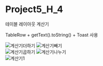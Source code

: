 # Project5_H_4
테이블 레이아웃 계산기

TableRow + getText().toString() + Toast 사용  

![계산기더하기](https://user-images.githubusercontent.com/37572367/88132460-802efb00-cc1a-11ea-93b7-1f18fac55b26.PNG)
![계산기빼기](https://user-images.githubusercontent.com/37572367/88132464-80c79180-cc1a-11ea-8684-46aab4b50c4a.PNG)   
![계산기곱하기](https://user-images.githubusercontent.com/37572367/88132466-81602800-cc1a-11ea-9f00-eb6f5d4908d6.PNG)
![계산기나누기](https://user-images.githubusercontent.com/37572367/88132467-81602800-cc1a-11ea-9b95-8f59c7cf27b7.PNG)   
![계산기1](https://user-images.githubusercontent.com/37572367/88132468-81f8be80-cc1a-11ea-9bb4-74275a9a8c41.PNG)   

